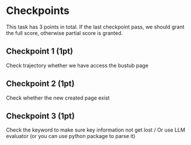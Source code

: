 # Checkpoints

This task has 3 points in total. If the last checkpoint pass, we should grant the full score, otherwise partial score is granted.

## Checkpoint 1 (1pt)

Check trajectory whether we have access the bustub page

## Checkpoint 2 (1pt)

Check whether the new created page exist

## Checkpoint 3 (1pt)

Check the keyword to make sure key information not get lost / Or use LLM evaluator (or you can use python package to parse it)
